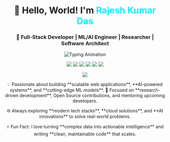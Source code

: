 <!-- Stylish Developer Introduction -->

<h1 align="center">
  👋 Hello, World! I'm <span style="color:#0ef;">Rajesh Kumar Das</span>
</h1>

<h3 align="center">
  🚀 Full-Stack Developer | ML/AI Engineer | Researcher | Software Architect
</h3>

<p align="center">
  <img src="https://readme-typing-svg.herokuapp.com?font=Fira+Code&duration=3000&pause=500&color=0ef&center=true&vCenter=true&width=700&lines=Python+%26+Django+Developer;Machine+Learning+%7C+Deep+Learning;NLP+%7C+Computer+Vision;API+%26+Web+Application+Development;Open+Source+Contributor+%7C+Mentor" alt="Typing Animation">
</p>

<p align="center">
  <img src="https://img.shields.io/badge/Top%20Skills-Python-blue?style=for-the-badge&logo=python&logoColor=white" />
  <img src="https://img.shields.io/badge/Django-092E20?style=for-the-badge&logo=django&logoColor=white" />
  <img src="https://img.shields.io/badge/REST_API-4ABDAC?style=for-the-badge&logo=postman&logoColor=white" />
  <img src="https://img.shields.io/badge/Machine_Learning-F7931E?style=for-the-badge&logo=TensorFlow&logoColor=white" />
  <img src="https://img.shields.io/badge/Deep_Learning-F63366?style=for-the-badge&logo=keras&logoColor=white" />
  <img src="https://img.shields.io/badge/Data_Science-17BEBB?style=for-the-badge&logo=pandas&logoColor=white" />
</p>

<p align="center">
  <img src="https://skillicons.dev/icons?i=python,django,flask,react,nodejs,postgres,mysql,html,css,bootstrap,js,git,github,vscode,linux&perline=8" />
</p>

<p align="center">
  💡 Passionate about building **scalable web applications**, **AI-powered systems**, and **cutting-edge ML models**.  
  🎯 Focused on **research-driven development**, Open Source contributions, and mentoring upcoming developers.
</p>

<p align="center">
  🌐 Always exploring **modern tech stacks**, **cloud solutions**, and **AI innovations** to solve real-world problems.  
</p>

<p align="center">
  ⚡ Fun Fact: I love turning **complex data into actionable intelligence** and writing **clean, maintainable code** that scales.
</p>
